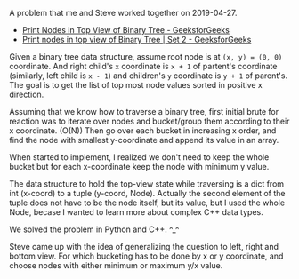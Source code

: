 A problem that me and Steve worked together on 2019-04-27.

- [Print Nodes in Top View of Binary Tree \- GeeksforGeeks](https://www.geeksforgeeks.org/print-nodes-top-view-binary-tree/)
- [Print nodes in top view of Binary Tree \| Set 2 \- GeeksforGeeks](https://www.geeksforgeeks.org/print-nodes-in-top-view-of-binary-tree-set-2/)

Given a binary tree data structure, assume root node is at `(x, y) = (0, 0)` coordinate. And right child's `x` coordinate is `x + 1` of partent's coordinate (similarly, left child is `x - 1`) and children's `y` coordinate is `y + 1` of parent's. The goal is to get the list of top most node values sorted in positive x direction.

Assuming that we know how to traverse a binary tree, first initial brute for reaction was to iterate over nodes and bucket/group them according to their x coordinate. (O(N)) Then go over each bucket in increasing x order, and find the node with smallest y-coordinate and append its value in an array.

When started to implement, I realized we don't need to keep the whole bucket but for each x-coordinate keep the node with minimum y value. 

The data structure to hold the top-view state while traversing is a dict from int (x-coord) to a tuple (y-coord, Node). Actually the second element of the tuple does not have to be the node itself, but its value, but I used the whole Node, becase I wanted to learn more about complex C++ data types.

We solved the problem in Python and C++. ^_^

Steve came up with the idea of generalizing the question to left, right and bottom view. For which bucketing has to be done by x or y coordinate, and choose nodes with either minimum or maximum y/x value.